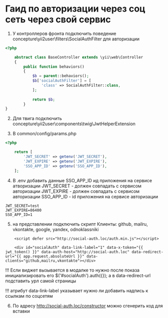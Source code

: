 # Гаид по авторизации через соц сеть через свой сервис

1. У контроллеров фронта подключить поведение 
  concepture\yii2user\filters\SocialAuthFilter для авторизации

```php
<?php

    abstract class BaseController extends \yii\web\Controller
    {    
        public function behaviors()
        {
            $b = parent::behaviors();
            $b['socialAuthFilter'] = [
                'class' => SocialAuthFilter::class,
            ];
    
            return $b;
        }
}

```

2. Для твига подключить concepture\yii2user\components\twig\JwtHelperExtension

3. В common/config/params.php

```php
<?php

    return [
        'JWT_SECRET' => getenv('JWT_SECRET'),
        'JWT_EXPIRE' => getenv('JWT_EXPIRE'),
        'SSO_APP_ID' => getenv('SSO_APP_ID'),
    ];

```

4. В .env добавить данные SSO_APP_ID ид приложения на сервисе атворизации
 JWT_SECRET - должен совпадать с сервисом авторизации
 JWT_EXPIRE - должен совпадать с сервисом авторизации
 SSO_APP_ID - id приложения на сервисе авторизации
 
```
JWT_SECRET=test
JWT_EXPIRE=86400
SSO_APP_ID=1

```

5. на представлении подключить скрипт 
    Клиенты: github, mailru, vkontakte, google, yandex, odnoklassniki
```twig
    <script defer src="http://social-auth.loc/auth.min.js"></script>

    <div id="socialAuth" data-link-label="1" data-x-token="{{ jwt_token() }}" data-auth-host="http://social-auth.loc" data-redirect-url="{{ app.request.absoluteUrl }}" data-clients="github,mailru,vkontakte"></div>
```

!!! Если виджет вызывается в модалке то нужно после показа инициализировать его $('#socialAuth').auth({});
    а в data-redirect-url подставить урл самой страницы
    
!!! атрибут data-link-label указывает нужно ли добавить надпись к ссылкам по соцсетям

6. По адресу http://social-auth.loc/constructor можно сгенерить код для вставки